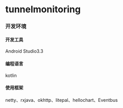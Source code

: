 # tunnelmonitoring
### 开发环境
#### 开发工具
Android Studio3.3
#### 编程语言
kotlin
#### 使用框架
netty、rxjava、okhttp、litepal、hellochart、Eventbus
